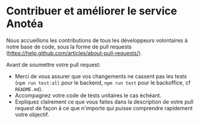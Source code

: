 # Contribuer et améliorer le service Anotéa

Nous accueillons les contributions de tous les développeurs volontaires à notre base de code, sous la forme de pull requests (https://help.github.com/articles/about-pull-requests/).

Avant de soumettre votre pull request:
  * Merci de vous assurer que vos changements ne cassent pas les tests (`npm run test:all` pour le backend, `npm run test` pour le backoffice, cf `README.md`).
  * Accompagnez votre code de tests unitaires le cas échéant.
  * Expliquez clairement ce que vous faites dans la description de votre pull request de façon à ce que n'importe qui puisse comprendre rapidement votre objectif.
